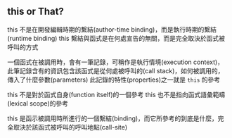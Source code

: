 ## this or That?

this 不是在開發編輯時期的繫結(author-time binding)，而是執行時期的繫結(runtime binding)
this 繫結與函式是在何處宣告的無關，而是完全取決於函式被呼叫的方式

一個函式在被調用時，會有一筆記錄，可稱作是執行情境(execution context)，此筆記錄含有的資訊包含該函式是從何處被呼叫的(call stack)，如何被調用的，傳入了什麼參數(parameters)
此記錄的特性(properties)之一就是 `this` 的參考

this 不是對於函式自身(function itself)的一個參考
this 也不是指向函式語彙範疇(lexical scope)的參考

this 是函示被調用時所進行的一個繫結(binding)，而它所參考的到底是什麼，完全取決於該函式被呼叫的呼叫地點(call-site)
